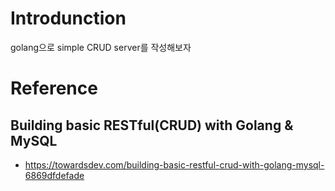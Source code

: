 # Introdunction

golang으로 simple CRUD server를 작성해보자


# Reference

## Building basic RESTful(CRUD) with Golang & MySQL

* https://towardsdev.com/building-basic-restful-crud-with-golang-mysql-6869dfdefade

